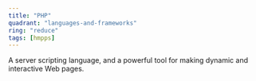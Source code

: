 ```yaml
---
title: "PHP"
quadrant: "languages-and-frameworks"
ring: "reduce"
tags: [hmpps]
---
```


A server scripting language, and a powerful tool for making dynamic and interactive Web pages.
